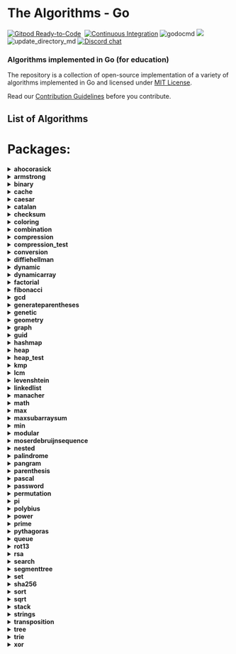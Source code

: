 # The Algorithms - Go
[![Gitpod Ready-to-Code](https://img.shields.io/badge/Gitpod-Ready--to--Code-blue?logo=gitpod&style=flat-square)](https://gitpod.io/#https://github.com/TheAlgorithms/Go)&nbsp;
[![Continuous Integration](https://github.com/TheAlgorithms/Go/actions/workflows/ci.yml/badge.svg)](https://github.com/TheAlgorithms/Go/actions/workflows/ci.yml)
![godocmd](https://github.com/tjgurwara99/Go/workflows/godocmd/badge.svg)
![](https://img.shields.io/github/repo-size/TheAlgorithms/Go.svg?label=Repo%20size&style=flat-square)&nbsp;
![update_directory_md](https://github.com/TheAlgorithms/Go/workflows/update_directory_md/badge.svg)
[![Discord chat](https://img.shields.io/discord/808045925556682782.svg?logo=discord&colorB=7289DA&style=flat-square)](https://the-algorithms.com/discord/)&nbsp;

### Algorithms implemented in Go (for education)

The repository is a collection of open-source implementation of a variety of algorithms implemented in Go and licensed under [MIT License](LICENSE).

Read our [Contribution Guidelines](CONTRIBUTING.md) before you contribute.

## List of Algorithms
<!--- AUTOGENERATED --->
<!--- GODOCMD BEGIN --->
# Packages:

<details>
	<summary> <strong> ahocorasick </strong> </summary>	

---

##### Functions:

1. [`Advanced`](./strings/ahocorasick/advancedahocorasick.go#L10):  Advanced Function performing the Advanced Aho-Corasick algorithm. Finds and prints occurrences of each pattern.
2. [`AhoCorasick`](./strings/ahocorasick/ahocorasick.go#L15):  AhoCorasick Function performing the Basic Aho-Corasick algorithm. Finds and prints occurrences of each pattern.
3. [`ArrayUnion`](./strings/ahocorasick/shared.go#L86):  ArrayUnion Concats two arrays of int's into one.
4. [`BoolArrayCapUp`](./strings/ahocorasick/shared.go#L78):  BoolArrayCapUp Dynamically increases an array size of bool's by 1.
5. [`BuildAc`](./strings/ahocorasick/ahocorasick.go#L54):  Functions that builds Aho Corasick automaton.
6. [`BuildExtendedAc`](./strings/ahocorasick/advancedahocorasick.go#L46):  BuildExtendedAc Functions that builds extended Aho Corasick automaton.
7. [`ComputeAlphabet`](./strings/ahocorasick/shared.go#L61):  ComputeAlphabet Function that returns string of all the possible characters in given patterns.
8. [`ConstructTrie`](./strings/ahocorasick/shared.go#L4):  ConstructTrie Function that constructs Trie as an automaton for a set of reversed & trimmed strings.
9. [`Contains`](./strings/ahocorasick/shared.go#L39):  Contains Returns 'true' if array of int's 's' contains int 'e', 'false' otherwise.
10. [`CreateNewState`](./strings/ahocorasick/shared.go#L111):  CreateNewState Automaton function for creating a new state 'state'.
11. [`CreateTransition`](./strings/ahocorasick/shared.go#L116):  CreateTransition Creates a transition for function σ(state,letter) = end.
12. [`GetParent`](./strings/ahocorasick/shared.go#L99):  GetParent Function that finds the first previous state of a state and returns it. Used for trie where there is only one parent.
13. [`GetTransition`](./strings/ahocorasick/shared.go#L121):  GetTransition Returns ending state for transition σ(fromState,overChar), '-1' if there is none.
14. [`GetWord`](./strings/ahocorasick/shared.go#L49):  GetWord Function that returns word found in text 't' at position range 'begin' to 'end'.
15. [`IntArrayCapUp`](./strings/ahocorasick/shared.go#L70):  IntArrayCapUp Dynamically increases an array size of int's by 1.
16. [`StateExists`](./strings/ahocorasick/shared.go#L133):  StateExists Checks if state 'state' exists. Returns 'true' if it does, 'false' otherwise.

---
##### Types

1. [`Result`](./strings/ahocorasick/ahocorasick.go#L9): No description provided.


---
</details><details>
	<summary> <strong> armstrong </strong> </summary>	

---

##### Functions:

1. [`IsArmstrong`](./math/armstrong/isarmstrong.go#L14): No description provided.

---
</details><details>
	<summary> <strong> binary </strong> </summary>	

---

#####  Package binary describes algorithms that use binary operations for different calculations.

---
##### Functions:

1. [`Abs`](./math/binary/abs.go#L10):  Abs returns absolute value using binary operation Principle of operation: 1) Get the mask by right shift by the base 2) Base is the size of an integer variable in bits, for example, for int32 it will be 32, for int64 it will be 64 3) For negative numbers, above step sets mask as 1 1 1 1 1 1 1 1 and 0 0 0 0 0 0 0 0 for positive numbers. 4) Add the mask to the given number. 5) XOR of mask + n and mask gives the absolute value.
2. [`BitCounter`](./math/binary/bitcounter.go#L11):  BitCounter - The function returns the number of set bits for an unsigned integer number
3. [`FastInverseSqrt`](./math/binary/fast_inverse_sqrt.go#L15):  FastInverseSqrt assumes that argument is always positive, and it does not deal with negative numbers. The "magic" number 0x5f3759df is hex for 1597463007 in decimals. The math.Float32bits is alias to *(*uint32)(unsafe.Pointer(&f)) and math.Float32frombits is to *(*float32)(unsafe.Pointer(&b)).
4. [`IsPowerOfTwo`](./math/binary/checkisnumberpoweroftwo.go#L21):  IsPowerOfTwo This function uses the fact that powers of 2 are represented like 10...0 in binary, and numbers one less than the power of 2 are represented like 11...1. Therefore, using the and function:	  10...0	& 01...1	  00...0 -> 0 This is also true for 0, which is not a power of 2, for which we have to add and extra condition.
5. [`IsPowerOfTwoLeftShift`](./math/binary/checkisnumberpoweroftwo.go#L28):  IsPowerOfTwoLeftShift This function takes advantage of the fact that left shifting a number by 1 is equivalent to multiplying by 2. For example, binary 00000001 when shifted by 3 becomes 00001000, which in decimal system is 8 or = 2 * 2 * 2
6. [`LogBase2`](./math/binary/logarithm.go#L7):  LogBase2 Finding the exponent of n = 2**x using bitwise operations (logarithm in base 2 of n) [See more](https://en.wikipedia.org/wiki/Logarithm)
7. [`MeanUsingAndXor`](./math/binary/arithmeticmean.go#L12):  MeanUsingAndXor This function finds arithmetic mean using "AND" and "XOR" operations
8. [`MeanUsingRightShift`](./math/binary/arithmeticmean.go#L17):  MeanUsingRightShift This function finds arithmetic mean using right shift
9. [`ReverseBits`](./math/binary/reversebits.go#L14):  ReverseBits This function initialized the result by 0 (all bits 0) and process the given number starting from its least significant bit. If the current bit is 1, set the corresponding most significant bit in the result and finally move on to the next bit in the input number. Repeat this till all its bits are processed.
10. [`SequenceGrayCode`](./math/binary/rbc.go#L11):  SequenceGrayCode The function generates an "Gray code" sequence of length n
11. [`Sqrt`](./math/binary/sqrt.go#L10): No description provided.
12. [`XorSearchMissingNumber`](./math/binary/xorsearch.go#L11):  XorSearchMissingNumber This function finds a missing number in a sequence

---
</details><details>
	<summary> <strong> cache </strong> </summary>	

---

##### Functions:

1. [`NewLRU`](./cache/lru.go#L20):  NewLRU represent initiate lru cache with capacity

---
##### Types

1. [`LRU`](./cache/lru.go#L12): No description provided.


---
</details><details>
	<summary> <strong> caesar </strong> </summary>	

---

#####  Package caesar is the shift cipher ref: https://en.wikipedia.org/wiki/Caesar_cipher

---
##### Functions:

1. [`Decrypt`](./cipher/caesar/caesar.go#L27):  Decrypt decrypts by left shift of "key" each character of "input"
2. [`Encrypt`](./cipher/caesar/caesar.go#L6):  Encrypt encrypts by right shift of "key" each character of "input"
3. [`FuzzCaesar`](./cipher/caesar/caesar_test.go#L158): No description provided.

---
</details><details>
	<summary> <strong> catalan </strong> </summary>	

---

##### Functions:

1. [`CatalanNumber`](./math/catalan/catalannumber.go#L16):  CatalanNumber This function returns the `nth` Catalan number

---
</details><details>
	<summary> <strong> checksum </strong> </summary>	

---

#####  Package checksum describes algorithms for finding various checksums

---
##### Functions:

1. [`CRC8`](./checksum/crc8.go#L25):  CRC8 calculates CRC8 checksum of the given data.
2. [`Luhn`](./checksum/luhn.go#L11):  Luhn validates the provided data using the Luhn algorithm.

---
##### Types

1. [`CRCModel`](./checksum/crc8.go#L15): No description provided.


---
</details><details>
	<summary> <strong> coloring </strong> </summary>	

---

#####  Package coloring provides implementation of different graph coloring algorithms, e.g. coloring using BFS, using Backtracking, using greedy approach. Author(s): [Shivam](https://github.com/Shivam010)

---
##### Functions:

1. [`BipartiteCheck`](./graph/coloring/bipartite.go#L40):  basically tries to color the graph in two colors if each edge connects 2 differently colored nodes the graph can be considered bipartite

---
##### Types

1. [`Graph`](./graph/coloring/graph.go#L14): No description provided.


---
</details><details>
	<summary> <strong> combination </strong> </summary>	

---

#####  Package combination ...

---
##### Functions:

1. [`Start`](./strings/combination/combination.go#L13):  Start ...

---
##### Types

1. [`Combinations`](./strings/combination/combination.go#L7): No description provided.


---
</details><details>
	<summary> <strong> compression </strong> </summary>	

---

##### Functions:

1. [`HuffDecode`](./compression/huffmancoding.go#L104):  HuffDecode recursively decodes the binary code in, by traversing the Huffman compression tree pointed by root. current stores the current node of the traversing algorithm. out stores the current decoded string.
2. [`HuffEncode`](./compression/huffmancoding.go#L93):  HuffEncode encodes the string in by applying the mapping defined by codes.
3. [`HuffEncoding`](./compression/huffmancoding.go#L76):  HuffEncoding recursively traverses the Huffman tree pointed by node to obtain the map codes, that associates a rune with a slice of booleans. Each code is prefixed by prefix and left and right children are labelled with the booleans false and true, respectively.
4. [`HuffTree`](./compression/huffmancoding.go#L33):  HuffTree returns the root Node of the Huffman tree by compressing listfreq. The compression produces the most optimal code lengths, provided listfreq is ordered, i.e.: listfreq[i] <= listfreq[j], whenever i < j.

---
##### Types

1. [`Node`](./compression/huffmancoding.go#L17): No description provided.

2. [`SymbolFreq`](./compression/huffmancoding.go#L25): No description provided.


---
</details><details>
	<summary> <strong> compression_test </strong> </summary>	

---

##### Functions:

1. [`SymbolCountOrd`](./compression/huffmancoding_test.go#L16):  SymbolCountOrd computes sorted symbol-frequency list of input message

---
</details><details>
	<summary> <strong> conversion </strong> </summary>	

---

#####  Package conversion is a package of implementations which converts one data structure to another.

---
##### Functions:

1. [`Base64Decode`](./conversion/base64.go#L57):  Base64Decode decodes the received input base64 string into a byte slice. The implementation follows the RFC4648 standard, which is documented at https://datatracker.ietf.org/doc/html/rfc4648#section-4
2. [`Base64Encode`](./conversion/base64.go#L19):  Base64Encode encodes the received input bytes slice into a base64 string. The implementation follows the RFC4648 standard, which is documented at https://datatracker.ietf.org/doc/html/rfc4648#section-4
3. [`BinaryToDecimal`](./conversion/binarytodecimal.go#L25):  BinaryToDecimal() function that will take Binary number as string, and return it's Decimal equivalent as integer.
4. [`DecimalToBinary`](./conversion/decimaltobinary.go#L32):  DecimalToBinary() function that will take Decimal number as int, and return it's Binary equivalent as string.
5. [`FuzzBase64Encode`](./conversion/base64_test.go#L113): No description provided.
6. [`HEXToRGB`](./conversion/rgbhex.go#L10):  HEXToRGB splits an RGB input (e.g. a color in hex format; 0x<color-code>) into the individual components: red, green and blue
7. [`IntToRoman`](./conversion/inttoroman.go#L17):  IntToRoman converts an integer value to a roman numeral string. An error is returned if the integer is not between 1 and 3999.
8. [`RGBToHEX`](./conversion/rgbhex.go#L41):  RGBToHEX does exactly the opposite of HEXToRGB: it combines the three components red, green and blue to an RGB value, which can be converted to e.g. Hex
9. [`Reverse`](./conversion/decimaltobinary.go#L22):  Reverse() function that will take string, and returns the reverse of that string.
10. [`RomanToInt`](./conversion/romantoint.go#L40):  RomanToInt converts a roman numeral string to an integer. Roman numerals for numbers outside the range 1 to 3,999 will return an error. Nil or empty string return 0 with no error thrown.

---
</details><details>
	<summary> <strong> diffiehellman </strong> </summary>	

---

#####  Package diffiehellman implements Diffie-Hellman Key Exchange Algorithm for more information watch : https://www.youtube.com/watch?v=NmM9HA2MQGI

---
##### Functions:

1. [`GenerateMutualKey`](./cipher/diffiehellman/diffiehellmankeyexchange.go#L19):  GenerateMutualKey : generates a mutual key that can be used by only alice and bob mutualKey = (shareKey^prvKey)%primeNumber
2. [`GenerateShareKey`](./cipher/diffiehellman/diffiehellmankeyexchange.go#L13):  GenerateShareKey : generates a key using client private key , generator and primeNumber this key can be made public shareKey = (g^key)%primeNumber

---
</details><details>
	<summary> <strong> dynamic </strong> </summary>	

---

#####  Package dynamic is a package of certain implementations of dynamically run algorithms.

---
##### Functions:

1. [`Abbreviation`](./dynamic/abbreviation.go#L24):  Returns true if it is possible to make a equals b (if b is an abbreviation of a), returns false otherwise
2. [`Bin2`](./dynamic/binomialcoefficient.go#L21):  Bin2 function
3. [`CoinChange`](./dynamic/coinchange.go#L5):  CoinChange finds the number of possible combinations of coins of different values which can get to the target amount.
4. [`CutRodDp`](./dynamic/rodcutting.go#L21):  CutRodDp solve the same problem using dynamic programming
5. [`CutRodRec`](./dynamic/rodcutting.go#L8):  CutRodRec solve the problem recursively: initial approach
6. [`EditDistanceDP`](./dynamic/editdistance.go#L35):  EditDistanceDP is an optimised implementation which builds on the ideas of the recursive implementation. We use dynamic programming to compute the DP table where dp[i][j] denotes the edit distance value of first[0..i-1] and second[0..j-1]. Time complexity is O(m * n) where m and n are lengths of the strings, first and second respectively.
7. [`EditDistanceRecursive`](./dynamic/editdistance.go#L10):  EditDistanceRecursive is a naive implementation with exponential time complexity.
8. [`IsSubsetSum`](./dynamic/subsetsum.go#L14): No description provided.
9. [`Knapsack`](./dynamic/knapsack.go#L17):  Knapsack solves knapsack problem return maxProfit
10. [`LongestCommonSubsequence`](./dynamic/longestcommonsubsequence.go#L13):  LongestCommonSubsequence function
11. [`LongestIncreasingSubsequence`](./dynamic/longestincreasingsubsequence.go#L9):  LongestIncreasingSubsequence returns the longest increasing subsequence where all elements of the subsequence are sorted in increasing order
12. [`LongestIncreasingSubsequenceGreedy`](./dynamic/longestincreasingsubsequencegreedy.go#L9):  LongestIncreasingSubsequenceGreedy is a function to find the longest increasing subsequence in a given array using a greedy approach. The dynamic programming approach is implemented alongside this one. Worst Case Time Complexity: O(nlogn) Auxiliary Space: O(n), where n is the length of the array(slice). Reference: https://www.geeksforgeeks.org/construction-of-longest-monotonically-increasing-subsequence-n-log-n/
13. [`LpsDp`](./dynamic/longestpalindromicsubsequence.go#L25):  LpsDp function
14. [`LpsRec`](./dynamic/longestpalindromicsubsequence.go#L20):  LpsRec function
15. [`MatrixChainDp`](./dynamic/matrixmultiplication.go#L24):  MatrixChainDp function
16. [`MatrixChainRec`](./dynamic/matrixmultiplication.go#L10):  MatrixChainRec function
17. [`Max`](./dynamic/knapsack.go#L11):  Max function - possible duplicate
18. [`NthCatalanNumber`](./dynamic/catalan.go#L13):  NthCatalan returns the n-th Catalan Number Complexity: O(n²)
19. [`NthFibonacci`](./dynamic/fibonacci.go#L6):  NthFibonacci returns the nth Fibonacci Number

---
</details><details>
	<summary> <strong> dynamicarray </strong> </summary>	

---

#####  Package dynamicarray A dynamic array is quite similar to a regular array, but its Size is modifiable during program runtime, very similar to how a slice in Go works. The implementation is for educational purposes and explains how one might go about implementing their own version of slices.  For more details check out those links below here: GeeksForGeeks article : https://www.geeksforgeeks.org/how-do-dynamic-arrays-work/ Go blog: https://blog.golang.org/slices-intro Go blog: https://blog.golang.org/slices authors [Wesllhey Holanda](https://github.com/wesllhey), [Milad](https://github.com/miraddo) see dynamicarray.go, dynamicarray_test.go

---
##### Types

1. [`DynamicArray`](./structure/dynamicarray/dynamicarray.go#L21): No description provided.


---
</details><details>
	<summary> <strong> factorial </strong> </summary>	

---

#####  Package factorial describes algorithms Factorials calculations.

---
##### Functions:

1. [`Iterative`](./math/factorial/factorial.go#L12):  Iterative returns the iteratively brute forced factorial of n
2. [`Recursive`](./math/factorial/factorial.go#L21):  Recursive This function recursively computes the factorial of a number
3. [`UsingTree`](./math/factorial/factorial.go#L30):  UsingTree This function finds the factorial of a number using a binary tree

---
</details><details>
	<summary> <strong> fibonacci </strong> </summary>	

---

##### Functions:

1. [`Formula`](./math/fibonacci/fibonacci.go#L42):  Formula This function calculates the n-th fibonacci number using the [formula](https://en.wikipedia.org/wiki/Fibonacci_number#Relation_to_the_golden_ratio) Attention! Tests for large values fall due to rounding error of floating point numbers, works well, only on small numbers
2. [`Matrix`](./math/fibonacci/fibonacci.go#L15):  Matrix This function calculates the n-th fibonacci number using the matrix method. [See](https://en.wikipedia.org/wiki/Fibonacci_number#Matrix_form)

---
</details><details>
	<summary> <strong> gcd </strong> </summary>	

---

##### Functions:

1. [`Extended`](./math/gcd/extended.go#L12):  Extended simple extended gcd
2. [`ExtendedIterative`](./math/gcd/extendedgcditerative.go#L4):  ExtendedIterative finds and returns gcd(a, b), x, y satisfying a*x + b*y = gcd(a, b).
3. [`ExtendedRecursive`](./math/gcd/extendedgcd.go#L4):  ExtendedRecursive finds and returns gcd(a, b), x, y satisfying a*x + b*y = gcd(a, b).
4. [`Iterative`](./math/gcd/gcditerative.go#L4):  Iterative Faster iterative version of GcdRecursive without holding up too much of the stack
5. [`Recursive`](./math/gcd/gcd.go#L4):  Recursive finds and returns the greatest common divisor of a given integer.
6. [`TemplateBenchmarkExtendedGCD`](./math/gcd/extendedgcd_test.go#L44): No description provided.
7. [`TemplateBenchmarkGCD`](./math/gcd/gcd_test.go#L37): No description provided.
8. [`TemplateTestExtendedGCD`](./math/gcd/extendedgcd_test.go#L7): No description provided.
9. [`TemplateTestGCD`](./math/gcd/gcd_test.go#L18): No description provided.

---
</details><details>
	<summary> <strong> generateparentheses </strong> </summary>	

---

##### Functions:

1. [`GenerateParenthesis`](./strings/generateparentheses/generateparentheses.go#L12): No description provided.

---
</details><details>
	<summary> <strong> genetic </strong> </summary>	

---

#####  Package genetic provides functions to work with strings using genetic algorithm. https://en.wikipedia.org/wiki/Genetic_algorithm  Author: D4rkia

---
##### Functions:

1. [`GeneticString`](./strings/genetic/genetic.go#L71):  GeneticString generates PopulationItem based on the imputed target string, and a set of possible runes to build a string with. In order to optimise string generation additional configurations can be provided with Conf instance. Empty instance of Conf (&Conf{}) can be provided, then default values would be set. Link to the same algorithm implemented in python: https://github.com/TheAlgorithms/Python/blob/master/genetic_algorithm/basic_string.py

---
##### Types

1. [`Conf`](./strings/genetic/genetic.go#L32): No description provided.

2. [`PopulationItem`](./strings/genetic/genetic.go#L26): No description provided.

3. [`Result`](./strings/genetic/genetic.go#L52): No description provided.


---
</details><details>
	<summary> <strong> geometry </strong> </summary>	

---

#####  Package geometry contains geometric algorithms Package geometry contains geometric algorithms

---
##### Functions:

1. [`Distance`](./math/geometry/straightlines.go#L18):  Distance calculates the shortest distance between two points.
2. [`EuclideanDistance`](./math/geometry/distance.go#L20):  EuclideanDistance returns the Euclidean distance between points in any `n` dimensional Euclidean space.
3. [`IsParallel`](./math/geometry/straightlines.go#L42):  IsParallel checks if two lines are parallel or not.
4. [`IsPerpendicular`](./math/geometry/straightlines.go#L47):  IsPerpendicular checks if two lines are perpendicular or not.
5. [`PointDistance`](./math/geometry/straightlines.go#L53):  PointDistance calculates the distance of a given Point from a given line. The slice should contain the coefficiet of x, the coefficient of y and the constant in the respective order.
6. [`Section`](./math/geometry/straightlines.go#L24):  Section calculates the Point that divides a line in specific ratio. DO NOT specify the ratio in the form m:n, specify it as r, where r = m / n.
7. [`Slope`](./math/geometry/straightlines.go#L32):  Slope calculates the slope (gradient) of a line.
8. [`YIntercept`](./math/geometry/straightlines.go#L37):  YIntercept calculates the Y-Intercept of a line from a specific Point.

---
##### Types

1. [`EuclideanPoint`](./math/geometry/distance.go#L14): No description provided.

2. [`Line`](./math/geometry/straightlines.go#L13): No description provided.

3. [`Point`](./math/geometry/straightlines.go#L9): No description provided.


---
</details><details>
	<summary> <strong> graph </strong> </summary>	

---

#####  Package graph demonstrates Graph search algorithms reference: https://en.wikipedia.org/wiki/Tree_traversal

---
##### Functions:

1. [`ArticulationPoint`](./graph/articulationpoints.go#L19):  ArticulationPoint is a function to identify articulation points in a graph. The function takes the graph as an argument and returns a boolean slice which indicates whether a vertex is an articulation point or not. Worst Case Time Complexity: O(|V| + |E|) Auxiliary Space: O(|V|) reference: https://en.wikipedia.org/wiki/Biconnected_component and https://cptalks.quora.com/Cut-Vertex-Articulation-point
2. [`BreadthFirstSearch`](./graph/breadthfirstsearch.go#L9):  BreadthFirstSearch is an algorithm for traversing and searching graph data structures. It starts at an arbitrary node of a graph, and explores all of the neighbor nodes at the present depth prior to moving on to the nodes at the next depth level. Worst-case performance	 		O(|V|+|E|)=O(b^{d})}O(|V|+|E|)=O(b^{d}) Worst-case space complexity	 	O(|V|)=O(b^{d})}O(|V|)=O(b^{d}) reference: https://en.wikipedia.org/wiki/Breadth-first_search
3. [`DepthFirstSearch`](./graph/depthfirstsearch.go#L53): No description provided.
4. [`DepthFirstSearchHelper`](./graph/depthfirstsearch.go#L21): No description provided.
5. [`FloydWarshall`](./graph/floydwarshall.go#L15):  FloydWarshall Returns all pair's shortest path using Floyd Warshall algorithm
6. [`GetIdx`](./graph/depthfirstsearch.go#L3): No description provided.
7. [`KruskalMST`](./graph/kruskal.go#L87):  KruskalMST will return a minimum spanning tree along with its total cost to using Kruskal's algorithm. Time complexity is O(m * log (n)) where m is the number of edges in the graph and n is number of nodes in it.
8. [`LowestCommonAncestor`](./graph/lowestcommonancestor.go#L111):  For each node, we will precompute its ancestor above him, its ancestor two nodes above, its ancestor four nodes above, etc. Let's call `jump[j][u]` is the `2^j`-th ancestor above the node `u` with `u` in range `[0, numbersVertex)`, `j` in range `[0,MAXLOG)`. These information allow us to jump from any node to any ancestor above it in `O(MAXLOG)` time.
9. [`New`](./graph/graph.go#L16):  Constructor functions for graphs (undirected by default)
10. [`NewDSU`](./graph/kruskal.go#L34):  NewDSU will return an initialised DSU using the value of n which will be treated as the number of elements out of which the DSU is being made
11. [`NewTree`](./graph/lowestcommonancestor.go#L84): No description provided.
12. [`NotExist`](./graph/depthfirstsearch.go#L12): No description provided.
13. [`Topological`](./graph/topological.go#L7):  Assumes that graph given is valid and possible to get a topo ordering. constraints are array of []int{a, b}, representing an edge going from a to b

---
##### Types

1. [`DisjointSetUnion`](./graph/kruskal.go#L29): No description provided.

2. [`DisjointSetUnionElement`](./graph/kruskal.go#L21): No description provided.

3. [`Edge`](./graph/kruskal.go#L14): No description provided.

4. [`Graph`](./graph/graph.go#L9): No description provided.

5. [`Item`](./graph/dijkstra.go#L5): No description provided.

6. [`Query`](./graph/lowestcommonancestor_test.go#L9): No description provided.

7. [`Tree`](./graph/lowestcommonancestor.go#L25): No description provided.

8. [`TreeEdge`](./graph/lowestcommonancestor.go#L12): No description provided.

9. [`WeightedGraph`](./graph/floydwarshall.go#L9): No description provided.


---
</details><details>
	<summary> <strong> guid </strong> </summary>	

---

#####  Package guid provides facilities for generating random globally unique identifiers.

---
##### Functions:

1. [`New`](./strings/guid/guid.go#L28):  New returns a randomly generated global unique identifier.

---
</details><details>
	<summary> <strong> hashmap </strong> </summary>	

---

##### Functions:

1. [`Make`](./structure/hashmap/hashmap.go#L32):  Make creates a new HashMap instance with input size and capacity
2. [`New`](./structure/hashmap/hashmap.go#L24):  New return new HashMap instance

---
##### Types

1. [`HashMap`](./structure/hashmap/hashmap.go#L17): No description provided.


---
</details><details>
	<summary> <strong> heap </strong> </summary>	

---

##### Functions:

1. [`New`](./structure/heap/heap.go#L15):  New gives a new heap object.
2. [`NewAny`](./structure/heap/heap.go#L24):  NewAny gives a new heap object. element can be anything, but must provide less function.

---
##### Types

1. [`Heap`](./structure/heap/heap.go#L9): No description provided.


---
</details><details>
	<summary> <strong> heap_test </strong> </summary>	

---

##### Types

1. [`testInt`](#L0): 

	Methods:
	1. [`Less`](./structure/heap/heap_test.go#L11): No description provided.
2. [`testStudent`](#L0): 

	Methods:
	1. [`Less`](./structure/heap/heap_test.go#L20): No description provided.

---
</details><details>
	<summary> <strong> kmp </strong> </summary>	

---

##### Functions:

1. [`Kmp`](./strings/kmp/kmp.go#L4):  Kmp Function kmp performing the Knuth-Morris-Pratt algorithm.

---
##### Types

1. [`args`](./strings/kmp/kmp_test.go#L39): No description provided.


---
</details><details>
	<summary> <strong> lcm </strong> </summary>	

---

##### Functions:

1. [`Lcm`](./math/lcm/lcm.go#L10):  Lcm returns the lcm of two numbers using the fact that lcm(a,b) * gcd(a,b) = | a * b |

---
</details><details>
	<summary> <strong> levenshtein </strong> </summary>	

---

##### Functions:

1. [`Distance`](./strings/levenshtein/levenshteindistance.go#L10):  Distance Function that gives Levenshtein Distance

---
</details><details>
	<summary> <strong> linkedlist </strong> </summary>	

---

#####  Package linkedlist demonstrates different implementations on linkedlists.

---
##### Functions:

1. [`JosephusProblem`](./structure/linkedlist/cyclic.go#L120):  https://en.wikipedia.org/wiki/Josephus_problem This is a struct-based solution for Josephus problem.
2. [`NewCyclic`](./structure/linkedlist/cyclic.go#L12):  Create new list.
3. [`NewDoubly`](./structure/linkedlist/doubly.go#L31): No description provided.
4. [`NewNode`](./structure/linkedlist/shared.go#L12):  Create new node.
5. [`NewSingly`](./structure/linkedlist/singlylinkedlist.go#L19):  NewSingly returns a new instance of a linked list

---
##### Types

1. [`Cyclic`](./structure/linkedlist/cyclic.go#L6): No description provided.

2. [`Doubly`](./structure/linkedlist/doubly.go#L18): No description provided.

3. [`Node`](./structure/linkedlist/shared.go#L5): No description provided.

4. [`Singly`](./structure/linkedlist/singlylinkedlist.go#L10): No description provided.

5. [`testCase`](./structure/linkedlist/cyclic_test.go#L105): No description provided.


---
</details><details>
	<summary> <strong> manacher </strong> </summary>	

---

##### Functions:

1. [`LongestPalindrome`](./strings/manacher/longestpalindrome.go#L37): No description provided.

---
</details><details>
	<summary> <strong> math </strong> </summary>	

---

#####  Package math is a package that contains mathematical algorithms and its different implementations. filename : krishnamurthy.go description: A program which contains the function that returns true if a given number is Krishnamurthy number or not. details: A number is a Krishnamurthy number if the sum of all the factorials of the digits is equal to the number. Ex: 1! = 1, 145 = 1! + 4! + 5! author(s): [GooMonk](https://github.com/GooMonk) see krishnamurthy_test.go

---
##### Functions:

1. [`Abs`](./math/abs.go#L11):  Abs returns absolute value
2. [`AliquotSum`](./math/aliquotsum.go#L14):  This function returns s(n) for given number
3. [`Combinations`](./math/binomialcoefficient.go#L20):  C is Binomial Coefficient function This function returns C(n, k) for given n and k
4. [`Cos`](./math/cos.go#L10):  Cos  returns the cosine of the radian argument x. [See more](https://en.wikipedia.org/wiki/Sine_and_cosine) [Based on the idea of Bhaskara approximation of cos(x)](https://math.stackexchange.com/questions/3886552/bhaskara-approximation-of-cosx)
5. [`DefaultPolynomial`](./math/pollard.go#L16):  DefaultPolynomial is the commonly used polynomial g(x) = (x^2 + 1) mod n
6. [`FindKthMax`](./math/kthnumber.go#L11):  FindKthMax returns the kth large element given an integer slice with nil `error` if found and returns -1 with `error` `search.ErrNotFound` if not found. NOTE: The `nums` slice gets mutated in the process.
7. [`FindKthMin`](./math/kthnumber.go#L19):  FindKthMin returns kth small element given an integer slice with nil `error` if found and returns -1 with `error` `search.ErrNotFound` if not found. NOTE: The `nums` slice gets mutated in the process.
8. [`IsKrishnamurthyNumber`](./math/krishnamurthy.go#L12):  IsKrishnamurthyNumber returns if the provided number n is a Krishnamurthy number or not.
9. [`IsPerfectNumber`](./math/perfectnumber.go#L34):  Checks if inNumber is a perfect number
10. [`IsPowOfTwoUseLog`](./math/checkisnumberpoweroftwo.go#L10):  IsPowOfTwoUseLog This function checks if a number is a power of two using the logarithm. The limiting degree can be from 0 to 63. See alternatives in the binary package.
11. [`Lerp`](./math/lerp.go#L5):  Lerp or Linear interpolation This function will return new value in 't' percentage  between 'v0' and 'v1'
12. [`LiouvilleLambda`](./math/liouville.go#L24):  Lambda is the liouville function This function returns λ(n) for given number
13. [`Mean`](./math/mean.go#L7): No description provided.
14. [`Median`](./math/median.go#L12): No description provided.
15. [`Mode`](./math/mode.go#L19): No description provided.
16. [`Mu`](./math/mobius.go#L21):  Mu is the Mobius function This function returns μ(n) for given number
17. [`Phi`](./math/eulertotient.go#L5):  Phi is the Euler totient function. This function computes the number of numbers less then n that are coprime with n.
18. [`PollardsRhoFactorization`](./math/pollard.go#L29):  PollardsRhoFactorization is an implementation of Pollard's rho factorization algorithm using the default parameters x = y = 2
19. [`PronicNumber`](./math/pronicnumber.go#L15):  PronicNumber returns true if argument passed to the function is pronic and false otherwise.
20. [`Sin`](./math/sin.go#L9):  Sin returns the sine of the radian argument x. [See more](https://en.wikipedia.org/wiki/Sine_and_cosine)
21. [`SumOfProperDivisors`](./math/perfectnumber.go#L17):  Returns the sum of proper divisors of inNumber.

---
</details><details>
	<summary> <strong> max </strong> </summary>	

---

##### Functions:

1. [`Bitwise`](./math/max/bitwisemax.go#L11):  Bitwise computes using bitwise operator the maximum of all the integer input and returns it
2. [`Int`](./math/max/max.go#L6):  Int is a function which returns the maximum of all the integers provided as arguments.

---
</details><details>
	<summary> <strong> maxsubarraysum </strong> </summary>	

---

#####  Package maxsubarraysum is a package containing a solution to a common problem of finding max contiguous sum within a array of ints.

---
##### Functions:

1. [`MaxSubarraySum`](./other/maxsubarraysum/maxsubarraysum.go#L13):  MaxSubarraySum returns the maximum subarray sum

---
</details><details>
	<summary> <strong> min </strong> </summary>	

---

##### Functions:

1. [`Bitwise`](./math/min/bitwisemin.go#L11):  Bitwise This function returns the minimum integer using bit operations
2. [`Int`](./math/min/min.go#L6):  Int is a function which returns the minimum of all the integers provided as arguments.

---
</details><details>
	<summary> <strong> modular </strong> </summary>	

---

##### Functions:

1. [`Exponentiation`](./math/modular/exponentiation.go#L22):  Exponentiation returns base^exponent % mod
2. [`Inverse`](./math/modular/inverse.go#L19):  Inverse Modular function
3. [`Multiply64BitInt`](./math/modular/exponentiation.go#L51):  Multiply64BitInt Checking if the integer multiplication overflows

---
</details><details>
	<summary> <strong> moserdebruijnsequence </strong> </summary>	

---

##### Functions:

1. [`MoserDeBruijnSequence`](./math/moserdebruijnsequence/sequence.go#L7): No description provided.

---
</details><details>
	<summary> <strong> nested </strong> </summary>	

---

#####  Package nested provides functions for testing strings proper brackets nesting.

---
##### Functions:

1. [`IsBalanced`](./other/nested/nestedbrackets.go#L20):  IsBalanced returns true if provided input string is properly nested. Input is a sequence of brackets: '(', ')', '[', ']', '{', '}'. A sequence of brackets `s` is considered properly nested if any of the following conditions are true:   - `s` is empty;   - `s` has the form (U) or [U] or {U} where U is a properly nested string;   - `s` has the form VW where V and W are properly nested strings. For example, the string "()()[()]" is properly nested but "[(()]" is not. **Note** Providing characters other then brackets would return false, despite brackets sequence in the string. Make sure to filter input before usage.

---
</details><details>
	<summary> <strong> palindrome </strong> </summary>	

---

##### Functions:

1. [`IsPalindrome`](./strings/palindrome/ispalindrome.go#L26): No description provided.
2. [`IsPalindromeRecursive`](./strings/palindrome/ispalindrome.go#L39): No description provided.

---
</details><details>
	<summary> <strong> pangram </strong> </summary>	

---

##### Functions:

1. [`IsPangram`](./strings/pangram/ispangram.go#L21): No description provided.

---
</details><details>
	<summary> <strong> parenthesis </strong> </summary>	

---

##### Functions:

1. [`Parenthesis`](./strings/parenthesis/parenthesis.go#L12):  parcounter will be 0 if all open parenthesis are closed correctly

---
</details><details>
	<summary> <strong> pascal </strong> </summary>	

---

##### Functions:

1. [`GenerateTriangle`](./math/pascal/pascaltriangle.go#L24):  GenerateTriangle This function generates a Pascal's triangle of n lines

---
</details><details>
	<summary> <strong> password </strong> </summary>	

---

#####  Package password contains functions to help generate random passwords

---
##### Functions:

1. [`Generate`](./other/password/generator.go#L15):  Generate returns a newly generated password

---
</details><details>
	<summary> <strong> permutation </strong> </summary>	

---

##### Functions:

1. [`GenerateElementSet`](./math/permutation/heaps.go#L37): No description provided.
2. [`Heaps`](./math/permutation/heaps.go#L8):  Heap's Algorithm for generating all permutations of n objects

---
</details><details>
	<summary> <strong> pi </strong> </summary>	

---

#####  spigotpi_test.go description: Test for Spigot Algorithm for the Digits of Pi author(s) [red_byte](https://github.com/i-redbyte) see spigotpi.go

---
##### Functions:

1. [`MonteCarloPi`](./math/pi/montecarlopi.go#L17): No description provided.
2. [`MonteCarloPiConcurrent`](./math/pi/montecarlopi.go#L36):  MonteCarloPiConcurrent approximates the value of pi using the Monte Carlo method. Unlike the MonteCarloPi function (first version), this implementation uses goroutines and channels to parallelize the computation. More details on the Monte Carlo method available at https://en.wikipedia.org/wiki/Monte_Carlo_method. More details on goroutines parallelization available at https://go.dev/doc/effective_go#parallel.
3. [`Spigot`](./math/pi/spigotpi.go#L12): No description provided.

---
</details><details>
	<summary> <strong> polybius </strong> </summary>	

---

#####  Package polybius is encrypting method with polybius square ref: https://en.wikipedia.org/wiki/Polybius_square#Hybrid_Polybius_Playfair_Cipher

---
##### Functions:

1. [`FuzzPolybius`](./cipher/polybius/polybius_test.go#L154): No description provided.
2. [`NewPolybius`](./cipher/polybius/polybius.go#L21):  NewPolybius returns a pointer to object of Polybius. If the size of "chars" is longer than "size", "chars" are truncated to "size".

---
##### Types

1. [`Polybius`](./cipher/polybius/polybius.go#L12): No description provided.


---
</details><details>
	<summary> <strong> power </strong> </summary>	

---

##### Functions:

1. [`IterativePower`](./math/power/fastexponent.go#L4):  IterativePower is iterative O(logn) function for pow(x, y)
2. [`RecursivePower`](./math/power/fastexponent.go#L18):  RecursivePower is recursive O(logn) function for pow(x, y)
3. [`RecursivePower1`](./math/power/fastexponent.go#L30):  RecursivePower1 is recursive O(n) function for pow(x, y)
4. [`UsingLog`](./math/power/powvialogarithm.go#L14): No description provided.

---
</details><details>
	<summary> <strong> prime </strong> </summary>	

---

##### Functions:

1. [`Factorize`](./math/prime/primefactorization.go#L5):  Factorize is a function that computes the exponents of each prime in the prime factorization of n
2. [`Generate`](./math/prime/sieve.go#L26):  Generate returns a int slice of prime numbers up to the limit
3. [`GenerateChannel`](./math/prime/sieve.go#L9):  Generate generates the sequence of integers starting at 2 and sends it to the channel `ch`
4. [`MillerRabinDeterministic`](./math/prime/millerrabintest.go#L121):  MillerRabinDeterministic is a Deterministic version of the Miller-Rabin test, which returns correct results for all valid int64 numbers.
5. [`MillerRabinProbabilistic`](./math/prime/millerrabintest.go#L101):  MillerRabinProbabilistic is a probabilistic test for primality of an integer based of the algorithm devised by Miller and Rabin.
6. [`MillerRandomTest`](./math/prime/millerrabintest.go#L77):  MillerRandomTest This is the intermediate step that repeats within the miller rabin primality test for better probabilitic chances of receiving the correct result with random witnesses.
7. [`MillerTest`](./math/prime/millerrabintest.go#L49):  MillerTest tests whether num is a strong probable prime to a witness. Formally: a^d ≡ 1 (mod n) or a^(2^r * d) ≡ -1 (mod n), 0 <= r <= s
8. [`MillerTestMultiple`](./math/prime/millerrabintest.go#L84):  MillerTestMultiple is like MillerTest but runs the test for multiple witnesses.
9. [`OptimizedTrialDivision`](./math/prime/primecheck.go#L26):  OptimizedTrialDivision checks primality of an integer using an optimized trial division method. The optimizations include not checking divisibility by the even numbers and only checking up to the square root of the given number.
10. [`Sieve`](./math/prime/sieve.go#L16):  Sieve Sieving the numbers that are not prime from the channel - basically removing them from the channels
11. [`TrialDivision`](./math/prime/primecheck.go#L9):  TrialDivision tests whether a number is prime by trying to divide it by the numbers less than it.
12. [`Twin`](./math/prime/twin.go#L15):  This function returns twin prime for given number returns (n + 2) if both n and (n + 2) are prime -1 otherwise

---
</details><details>
	<summary> <strong> pythagoras </strong> </summary>	

---

##### Functions:

1. [`Distance`](./math/pythagoras/pythagoras.go#L15):  Distance calculates the distance between to vectors with the   Pythagoras theorem

---
##### Types

1. [`Vector`](./math/pythagoras/pythagoras.go#L8): No description provided.


---
</details><details>
	<summary> <strong> queue </strong> </summary>	

---

##### Functions:

1. [`BackQueue`](./structure/queue/queuearray.go#L32):  BackQueue return the Back value
2. [`DeQueue`](./structure/queue/queuearray.go#L20):  DeQueue it will be removed the first value that added into the list
3. [`EnQueue`](./structure/queue/queuearray.go#L15):  EnQueue it will be added new value into our list
4. [`FrontQueue`](./structure/queue/queuearray.go#L27):  FrontQueue return the Front value
5. [`IsEmptyQueue`](./structure/queue/queuearray.go#L42):  IsEmptyQueue check our list is empty or not
6. [`LenQueue`](./structure/queue/queuearray.go#L37):  LenQueue will return the length of the queue list

---
##### Types

1. [`LQueue`](./structure/queue/queuelinklistwithlist.go#L20): No description provided.

2. [`Node`](./structure/queue/queuelinkedlist.go#L13): No description provided.

3. [`Queue`](./structure/queue/queuelinkedlist.go#L19): No description provided.


---
</details><details>
	<summary> <strong> rot13 </strong> </summary>	

---

#####  Package rot13 is a simple letter substitution cipher that replaces a letter with the 13th letter after it in the alphabet. ref: https://en.wikipedia.org/wiki/ROT13

---
##### Functions:

1. [`FuzzRot13`](./cipher/rot13/rot13_test.go#L72): No description provided.

---
</details><details>
	<summary> <strong> rsa </strong> </summary>	

---

#####  Package rsa shows a simple implementation of RSA algorithm

---
##### Functions:

1. [`Decrypt`](./cipher/rsa/rsa.go#L43):  Decrypt decrypts encrypted rune slice based on the RSA algorithm
2. [`Encrypt`](./cipher/rsa/rsa.go#L28):  Encrypt encrypts based on the RSA algorithm - uses modular exponentitation in math directory
3. [`FuzzRsa`](./cipher/rsa/rsa_test.go#L79): No description provided.

---
</details><details>
	<summary> <strong> search </strong> </summary>	

---

##### Functions:

1. [`BoyerMoore`](./strings/search/boyermoore.go#L5):  Implementation of boyer moore string search O(l) where l=len(text)
2. [`Naive`](./strings/search/naive.go#L5):  Implementation of naive string search O(n*m) where n=len(txt) and m=len(pattern)

---
</details><details>
	<summary> <strong> segmenttree </strong> </summary>	

---

##### Functions:

1. [`NewSegmentTree`](./structure/segmenttree/segmenttree.go#L116): No description provided.

---
##### Types

1. [`SegmentTree`](./structure/segmenttree/segmenttree.go#L17): No description provided.


---
</details><details>
	<summary> <strong> set </strong> </summary>	

---

#####  package set implements a Set using a golang map. This implies that only the types that are accepted as valid map keys can be used as set elements. For instance, do not try to Add a slice, or the program will panic.

---
##### Functions:

1. [`New`](./structure/set/set.go#L7):  New gives new set.

---
</details><details>
	<summary> <strong> sha256 </strong> </summary>	

---

##### Functions:

1. [`Hash`](./hashing/sha256/sha256.go#L50):  Hash hashes the input message using the sha256 hashing function, and return a 32 byte array. The implementation follows the RGC6234 standard, which is documented at https://datatracker.ietf.org/doc/html/rfc6234

---
</details><details>
	<summary> <strong> sort </strong> </summary>	

---

#####  Package sort a package for demonstrating sorting algorithms in Go

---
##### Functions:

1. [`Bubble`](./sort/bubblesort.go#L9):  Bubble is a simple generic definition of Bubble sort algorithm.
2. [`Bucket`](./sort/bucketsort.go#L7):  Bucket sorts a slice. It is mainly useful when input is uniformly distributed over a range.
3. [`Comb`](./sort/combSort.go#L17):  Comb is a simple sorting algorithm which is an improvement of the bubble sorting algorithm.
4. [`Count`](./sort/countingsort.go#L11): No description provided.
5. [`Cycle`](./sort/cyclesort.go#L10):  Cycle sort is an in-place, unstable sorting algorithm that is particularly useful when sorting arrays containing elements with a small range of values. It is theoretically optimal in terms of the total number of writes to the original array.
6. [`Exchange`](./sort/exchangesort.go#L8): No description provided.
7. [`HeapSort`](./sort/heapsort.go#L116): No description provided.
8. [`ImprovedSimple`](./sort/simplesort.go#L27):  ImprovedSimple is a improve SimpleSort by skipping an unnecessary comparison of the first and last. This improved version is more similar to implementation of insertion sort
9. [`Insertion`](./sort/insertionsort.go#L5): No description provided.
10. [`Merge`](./sort/mergesort.go#L41):  Merge Perform merge sort on a slice
11. [`MergeIter`](./sort/mergesort.go#L55): No description provided.
12. [`Pancake`](./sort/pancakesort.go#L8):  Pancake sorts a slice using flip operations, where flip refers to the idea of reversing the slice from index `0` to `i`.
13. [`ParallelMerge`](./sort/mergesort.go#L66):  ParallelMerge Perform merge sort on a slice using goroutines
14. [`Partition`](./sort/quicksort.go#L12): No description provided.
15. [`Patience`](./sort/patiencesort.go#L13): No description provided.
16. [`Pigeonhole`](./sort/pigeonholesort.go#L15):  Pigeonhole sorts a slice using pigeonhole sorting algorithm. NOTE: To maintain time complexity O(n + N), this is the reason for having only Integer constraint instead of Ordered.
17. [`Quicksort`](./sort/quicksort.go#L39):  Quicksort Sorts the entire array
18. [`QuicksortRange`](./sort/quicksort.go#L26):  QuicksortRange Sorts the specified range within the array
19. [`RadixSort`](./sort/radixsort.go#L43): No description provided.
20. [`Selection`](./sort/selectionsort.go#L5): No description provided.
21. [`Shell`](./sort/shellsort.go#L5): No description provided.
22. [`Simple`](./sort/simplesort.go#L13): No description provided.

---
##### Types

1. [`MaxHeap`](./sort/heapsort.go#L5): No description provided.


---
</details><details>
	<summary> <strong> sqrt </strong> </summary>	

---

#####  Package sqrt contains algorithms and data structures that contains a √n in their complexity

---
##### Functions:

1. [`NewSqrtDecomposition`](./sqrt/sqrtdecomposition.go#L34):  Create a new SqrtDecomposition instance with the parameters as specified by SqrtDecomposition comment Assumptions:   - len(elements) > 0

---
##### Types

1. [`SqrtDecomposition`](./sqrt/sqrtdecomposition.go#L21): No description provided.


---
</details><details>
	<summary> <strong> stack </strong> </summary>	

---

##### Types

1. [`Node`](./structure/stack/stacklinkedlist.go#L13): No description provided.

2. [`SList`](./structure/stack/stacklinkedlistwithlist.go#L18): No description provided.

3. [`Stack`](./structure/stack/stacklinkedlist.go#L19): No description provided.


---
</details><details>
	<summary> <strong> strings </strong> </summary>	

---

#####  Package strings is a package that contains all algorithms that are used to analyse and manipulate strings.

---
##### Functions:

1. [`CountChars`](./strings/charoccurrence.go#L12):  CountChars counts the number of a times a character has occurred in the provided string argument and returns a map with `rune` as keys and the count as value.
2. [`IsIsogram`](./strings/isisogram.go#L34): No description provided.

---
</details><details>
	<summary> <strong> transposition </strong> </summary>	

---

##### Functions:

1. [`Decrypt`](./cipher/transposition/transposition.go#L81): No description provided.
2. [`Encrypt`](./cipher/transposition/transposition.go#L51): No description provided.
3. [`FuzzTransposition`](./cipher/transposition/transposition_test.go#L103): No description provided.

---
</details><details>
	<summary> <strong> tree </strong> </summary>	

---

#####  For more details check out those links below here: Wikipedia article: https://en.wikipedia.org/wiki/Binary_search_tree authors [guuzaa](https://github.com/guuzaa)

---
##### Functions:

1. [`NewAVL`](./structure/tree/avl.go#L54):  NewAVL creates a novel AVL tree
2. [`NewBinarySearch`](./structure/tree/bstree.go#L46):  NewBinarySearch creates a novel Binary-Search tree
3. [`NewRB`](./structure/tree/rbtree.go#L57):  NewRB creates a new Red-Black Tree

---
##### Types

1. [`AVL`](./structure/tree/avl.go#L48): No description provided.

2. [`AVLNode`](./structure/tree/avl.go#L18): No description provided.

3. [`BSNode`](./structure/tree/bstree.go#L15): No description provided.

4. [`BinarySearch`](./structure/tree/bstree.go#L40): No description provided.

5. [`RB`](./structure/tree/rbtree.go#L51): No description provided.

6. [`RBNode`](./structure/tree/rbtree.go#L25): No description provided.


---
</details><details>
	<summary> <strong> trie </strong> </summary>	

---

#####  Package trie provides Trie data structures in golang.  Wikipedia: https://en.wikipedia.org/wiki/Trie

---
##### Functions:

1. [`NewNode`](./structure/trie/trie.go#L14):  NewNode creates a new Trie node with initialized children map.

---
##### Types

1. [`Node`](./structure/trie/trie.go#L7): No description provided.


---
</details><details>
	<summary> <strong> xor </strong> </summary>	

---

#####  Package xor is an encryption algorithm that operates the exclusive disjunction(XOR) ref: https://en.wikipedia.org/wiki/XOR_cipher

---
##### Functions:

1. [`Decrypt`](./cipher/xor/xor.go#L19):  Decrypt decrypts with Xor encryption
2. [`Encrypt`](./cipher/xor/xor.go#L10):  Encrypt encrypts with Xor encryption after converting each character to byte The returned value might not be readable because there is no guarantee which is within the ASCII range If using other type such as string, []int, or some other types, add the statements for converting the type to []byte.
3. [`FuzzXOR`](./cipher/xor/xor_test.go#L108): No description provided.

---
</details>
<!--- GODOCMD END --->

